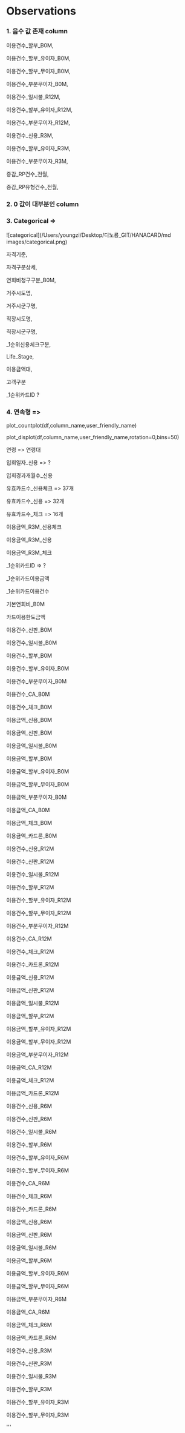 # Observations

### 1. 음수 값 존재 column
이용건수_할부_B0M, 

이용건수_할부_유이자_B0M,

이용건수_할부_무이자_B0M,

이용건수_부분무이자_B0M,

이용건수_일시불_R12M,

이용건수_할부_유이자_R12M,

이용건수_부분무이자_R12M,

이용건수_신용_R3M,

이용건수_할부_유이자_R3M,

이용건수_부분무이자_R3M,

증감_RP건수_전월,

증감_RP유형건수_전월,

### 2. 0 값이 대부분인 column







### 3. Categorical => 

![categorical](/Users/youngzi/Desktop/디노룡_GIT/HANACARD/md images/categorical.png)

자격기준,

자격구분상세,

연회비청구구분_B0M,

거주시도명,

거주시군구명,

직장시도명,

직장시군구명,

_1순위신용체크구분,

Life_Stage,

이용금액대,

고객구분

_1순위카드ID ?



### 4. 연속형 => 

plot_countplot(df,column_name,user_friendly_name)

plot_displot(df,column_name,user_friendly_name,rotation=0,bins=50)



연령 => 연령대

입회일자_신용 => ?

입회경과개월수_신용

유효카드수_신용체크 => 37개

유효카드수_신용 => 32개

유효카드수_체크 => 16개

이용금액_R3M_신용체크

이용금액_R3M_신용

이용금액_R3M_체크

_1순위카드ID => ?

_1순위카드이용금액

_1순위카드이용건수

기본연회비_B0M

카드이용한도금액

이용건수_신판_B0M

이용건수_일시불_B0M

이용건수_할부_B0M

이용건수_할부_유이자_B0M

이용건수_부분무이자_B0M

이용건수_CA_B0M

이용건수_체크_B0M

이용금액_신용_B0M

이용금액_신판_B0M

이용금액_일시불_B0M

이용금액_할부_B0M

이용금액_할부_유이자_B0M

이용금액_할부_무이자_B0M

이용금액_부분무이자_B0M

이용금액_CA_B0M

이용금액_체크_B0M

이용금액_카드론_B0M

이용건수_신용_R12M

이용건수_신판_R12M

이용건수_일시불_R12M

이용건수_할부_R12M

이용건수_할부_유이자_R12M

이용건수_할부_무이자_R12M

이용건수_부분무이자_R12M

이용건수_CA_R12M

이용건수_체크_R12M

이용건수_카드론_R12M

이용금액_신용_R12M

이용금액_신판_R12M

이용금액_일시불_R12M

이용금액_할부_R12M

이용금액_할부_유이자_R12M

이용금액_할부_무이자_R12M

이용금액_부분무이자_R12M

이용금액_CA_R12M

이용금액_체크_R12M

이용금액_카드론_R12M

이용건수_신용_R6M

이용건수_신판_R6M

이용건수_일시불_R6M

이용건수_할부_R6M

이용건수_할부_유이자_R6M

이용건수_할부_무이자_R6M

이용건수_CA_R6M

이용건수_체크_R6M

이용건수_카드론_R6M

이용금액_신용_R6M

이용금액_신판_R6M

이용금액_일시불_R6M

이용금액_할부_R6M

이용금액_할부_유이자_R6M

이용금액_할부_무이자_R6M

이용금액_부분무이자_R6M

이용금액_CA_R6M

이용금액_체크_R6M

이용금액_카드론_R6M

이용건수_신용_R3M

이용건수_신판_R3M

이용건수_일시불_R3M

이용건수_할부_R3M

이용건수_할부_유이자_R3M

이용건수_할부_무이자_R3M
































'''